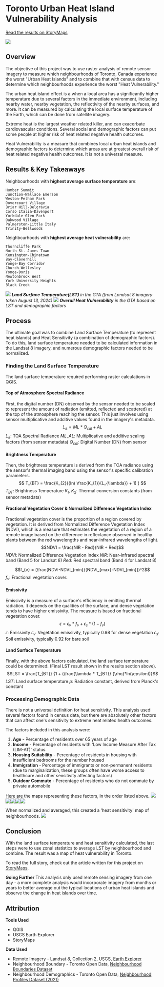 # Toronto Urban Heat Island Vulnerability Analysis
[Read the results on StoryMaps](https://storymaps.com/stories/ac363812a8e146f6b4d61aea3fd55a83)

![](images/vulerability-zoomed.png)

## Overview
The objective of this project was to use raster analysis of remote sensor imagery to measure which neighbourhoods of Toronto, Canada experience the worst "Urban Heat Islands" and to combine that with census data to determine which neighbourhoods experience the worst "Heat Vulnerability."

The urban heat island effect is a when a local area has a significantly higher temperature due to several factors in the immediate environment, including nearby water, nearby vegetation, the reflectivity of the nearby surfaces, and more. It can be measured by calculating the local surface temperature of the Earth, which can be done from satellite imagery.

Extreme heat is the largest weather related killer, and can exacerbate cardiovascular conditions. Several social and demographic factors can put some people at higher risk of heat related negative health outcomes.

Heat Vulnerability is a measure that combines local urban heat islands and demographic factors to determine which areas are at greatest overall risk of heat related negative health outcomes. It is not a universal measure.

## Results & Key Takeaways
Neighbourhoods with **highest average surface temperature** are:

    Humber Summit
    Junction-Wallace Emerson
    Weston-Pelham Park
    Dovercourt Village
    Briar Hill-Belgravia
    Corso Italia-Davenport
    Yorkdale-Glen Park
    Oakwood Village
    Palmerston-Little Italy
    Trinity-Bellwoods

Neighbourhoods with **highest average heat vulnerability** are:

    Thorncliffe Park
    North St. James Town
    Kensington-Chinatown
    Bay-Cloverhill
    Yonge-Bay Corridor
    Church-Wellesley
    Yonge-Doris
    Newtonbrook West
    York University Heights
    Black Creek
![](images/lst.png) ***Land Surface Temperature(LST)** in the GTA (from Landsat 8 imagery taken August 13, 2024)* ![](images/vulnerability-osm-labels.png) ***Overall Heat Vulnerability** in the GTA based on LST and demographic factors*

## Process
The ultimate goal was to combine Land Surface Temperature (to represent heat islands) and Heat Sensitivity (a combination of demographic factors). To do this, land surface temperature needed to be calculated information in the Landsat 8 imagery, and numerous demographic factors needed to be normalized.

### Finding the Land Surface Temperature
The land surface temperature required performing raster calculations in QGIS. 
#### Top of Atmosphere Spectral Radiance
First, the digital number (DN) observed by the sensor needed to be scaled to represent the amount of radiation (emitted, reflected and scattered) at the top of the atmosphere reaching the sensor. This just involves using sensor multiplicative and additive values found in the imagery's metadata.
$$L_{\lambda} = ML * Q_{cal} + AL $$
$L_{\lambda}:$ TOA Spectral Radiance
$ML, AL:$ Multiplicative and additive scaling factors (from sensor metadata) 
$Q_{cal}:$ Digital Number (DN) from sensor

#### Brightness Temperature
Then, the brightness temperature is derived from the TOA radiance using the sensor's thermal imaging band using the sensor's specific calibration parameters.
$$ T_{BT} = \frac{K_{2}}{ln( \frac{K_{1}}{L_{\lambda}} + 1) } $$
$T_{BT}:$ Brightness Temperature
$K_{1}, K_{2}:$ Thermal conversion constants (from sensor metadata)

#### Fractional Vegetation Cover & Normalized Difference Vegetation Index
Fractional vegetation cover is the proportion of a region covered by vegetation. It is derived from Normalized Difference Vegetation Index (NDVI), which is a measure that estimates the vegetation of a region of a remote image based on the difference in reflectance observed in healthy plants between the red wavelengths and near-infrared wavelengths of light.
$$NDVI = \frac{NIR - Red}{NIR + Red}$$
$NDVI:$ Normalized Difference Vegetation Index
$NIR:$ Near-infrared spectral band (Band 5 for Landsat 8)
$Red:$ Red spectral band (Band 4 for Landsat 8)

$$f_{v} = (\frac{NDVI-NDVI_{min}}{NDVI_{max}-NDVI_{min}})^2$$
$f_{v}:$ Fractional vegetation cover.

#### Emissivity
Emissivity is a measure of a surface's efficiency in emitting thermal radiation. It depends on the qualities of the surface, and dense vegetation tends to have higher emissivity. The measure is based on fractional vegetation cover.
$$\epsilon = \epsilon_{v}*f_{v} + \epsilon_{s}*(1-f_{v})$$
$\epsilon:$ Emissivity
$\epsilon_{v}:$ Vegetation emissivity, typically 0.98 for dense vegetation
$\epsilon_{s}:$ Soil emissivity, typically 0.92 for bare soil

#### Land Surface Temperature
Finally, with the above factors calculated, the land surface temperature could be determined. 
(Final LST result shown in the results section above).
$$LST = \frac{T_{BT}} {1 + (\frac{\lambda * T_{BT}} {\rho}*ln(\epsilon))}$$
$LST:$ Land surface temperature
$\rho:$ Radiation constant, derived from Planck's constant

### Processing Demographic Data
There is not a universal definition for heat sensitivity. This analysis used several factors found in census data, but there are absolutely other factors that can affect one's sensitivity to extreme heat related health outcomes.

The factors included in this analysis were:
1. **Age** - Percentage of residents over 65 years of age
2. **Income** - Percentage of residents with 'Low Income Measure After Tax (LIM-AT)' status
3. **Housing Suitability** - Percentage of residents in housing with insufficient bedrooms for the number housed
4. **Immigration** - Percentage of immigrants or non-permanent residents (due to marginalization, these groups often have worse access to healthcare and other sensitivity affecting factors)
5. **Outdoor Commute** - Percentage of residents who do not commute by private automobile

Here are the maps representing these factors, in the order listed above.
![](images/d-65.png)![](images/d-lim.png)![](images/d-housing.png)![](images/d-immigration.png)![](images/d-commute.png)

When normalized and averaged, this created a 'heat sensitivity' map of neighbourhoods.
![](images/d-sensitivity.png)

## Conclusion
With the land surface temperature and heat sensitivity calculated, the last steps were to use zonal statistics to average LST by neighbourhood and combine. The result was a map of heat vulnerability in Toronto. 

To read the full story, check out the article written for this project on [StoryMaps](https://storymaps.com/stories/ac363812a8e146f6b4d61aea3fd55a83).

**Going Further**
This analysis only used remote sensing imagery from one day - a more complete analysis would incorporate imagery from months or years to better average out the typical locations of urban heat islands and observe the change in heat islands over time. 

## Attribution
**Tools Used**
- QGIS
- USGS Earth Explorer
- StoryMaps

**Data Used**
- Remote Imagery - Landsat 8, Collection 2, USGS, [Earth Explorer](https://earthexplorer.usgs.gov/)
- Neighbourhood Boundary - Toronto Open Data, [Neighbourhood Boundaries Dataset](https://open.toronto.ca/dataset/neighbourhoods/)
- Neighbourhood Demographics - Toronto Open Data, [Neighbourhood Profiles Dataset (2021)](https://open.toronto.ca/dataset/neighbourhood-profiles/)